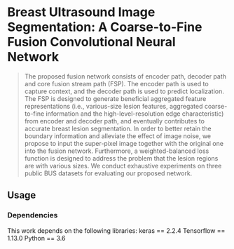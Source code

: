 # Breast Ultrasound Image Segmentation: A Coarse-to-Fine Fusion Convolutional Neural Network

> The proposed fusion network consists of encoder path, decoder path and core fusion stream path (FSP). The encoder path is used to capture context, and the decoder path is used to predict localization. The FSP is designed to generate beneficial aggregated feature representations (i.e., various-size lesion features, aggregated coarse-to-fine information and the high-level-resolution edge characteristic) from encoder and decoder path, and eventually contributes to accurate breast lesion segmentation. In order to better retain the boundary information and alleviate the effect of image noise, we propose to input the super-pixel image together with the original one into the fusion network. Furthermore, a weighted-balanced loss function is designed to address the problem that the lesion regions are with various sizes. We conduct exhaustive experiments on three public BUS datasets for evaluating our proposed network.

## Usage 
### Dependencies
This work depends on the following libraries:
keras == 2.2.4
Tensorflow == 1.13.0
Python == 3.6

